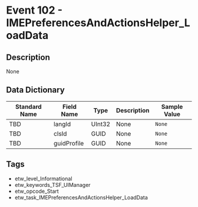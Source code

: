 # Event 102 - IMEPreferencesAndActionsHelper_LoadData

## Description
None

## Data Dictionary
|Standard Name|Field Name|Type|Description|Sample Value|
|---|---|---|---|---|
|TBD|langId|UInt32|None|`None`|
|TBD|clsId|GUID|None|`None`|
|TBD|guidProfile|GUID|None|`None`|

## Tags
* etw_level_Informational
* etw_keywords_TSF_UIManager
* etw_opcode_Start
* etw_task_IMEPreferencesAndActionsHelper_LoadData